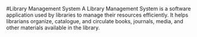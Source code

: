 #Library Management System
A Library Management System is a software application used by libraries to manage their resources efficiently. It helps librarians organize, catalogue, and circulate books, journals, media, and other materials available in the library.

